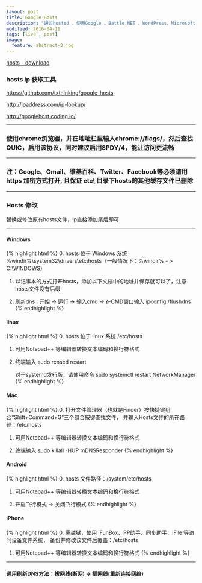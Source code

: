 ```yaml
---
layout: post
title: Google Hosts
description: "通过hostsd ，使用Google 、Battle.NET 、WordPress、Microsoft Live、GitHub、Box.com等."
modified: 2016-04-11
tags: [live , post]
image:
  feature: abstract-3.jpg
---
```


<div markdown="0"><a href="http://tengbinlive.github.io/hosts/hosts" class="btn btn-success">hosts - download</a></div>

### hosts ip 获取工具
 
<https://github.com/txthinking/google-hosts>
 
<http://ipaddress.com/ip-lookup/>
 
<http://googlehost.coding.io/>
 
 
---


### 使用chrome浏览器，并在地址栏里输入chrome://flags/，然后查找QUIC，启用该协议，同时建议启用SPDY/4，能让访问更流畅

---


### 注：Google、Gmail、维基百科、Twitter、Facebook等必须请用https 加密方式打开, 且保证 etc\ 目录下hosts的其他缓存文件已删除

---


### Hosts 修改
    
替换或修改原有hosts文件，ip直接添加尾后即可

---


#### Windows
{% highlight html %}
0. hosts 位于 Windows 系统 %windir%\system32\drivers\etc\hosts（一般情况下：%windir% - > C:\WINDOWS）

1. 以记事本的方式打开hosts，添加以下文档中的地址并保存就可以了，注意hosts文件没有后缀

2. 刷新dns , 开始 -> 运行 -> 输入cmd -> 在CMD窗口输入 ipconfig /flushdns
{% endhighlight %}

#### linux
{% highlight html %}
0. hosts 位于 linux 系统 /etc/hosts

1. 可用Notepad++ 等编辑器转换文本编码和换行符格式

2. 终端输入 sudo rcnscd restart

   对于systemd发行版，请使用命令 sudo systemctl restart NetworkManager
{% endhighlight %}

#### Mac
{% highlight html %}
0. 打开文件管理器（也就是Finder）按快捷键组合“Shift+Command+G”三个组合按键查找文件，
   并输入Hosts文件的所在路径：/etc/hosts

1. 可用Notepad++ 等编辑器转换文本编码和换行符格式

2. 终端输入 sudo killall -HUP mDNSResponder
{% endhighlight %}

#### Android
{% highlight html %}
0. hosts 文件路径：/system/etc/hosts

1. 可用Notepad++ 等编辑器转换文本编码和换行符格式

2. 开启飞行模式 -> 关闭飞行模式
{% endhighlight %}

#### iPhone
{% highlight html %}
0. 需越狱，使用 iFunBox、PP助手、同步助手、iFile 等访问设备文件系统，
   备份并修改该文件后覆盖：/etc/hosts

1. 可用Notepad++ 等编辑器转换文本编码和换行符格式
{% endhighlight %}

---


#### 通用刷新DNS方法：拔网线(断网) -> 插网线(重新连接网络)


